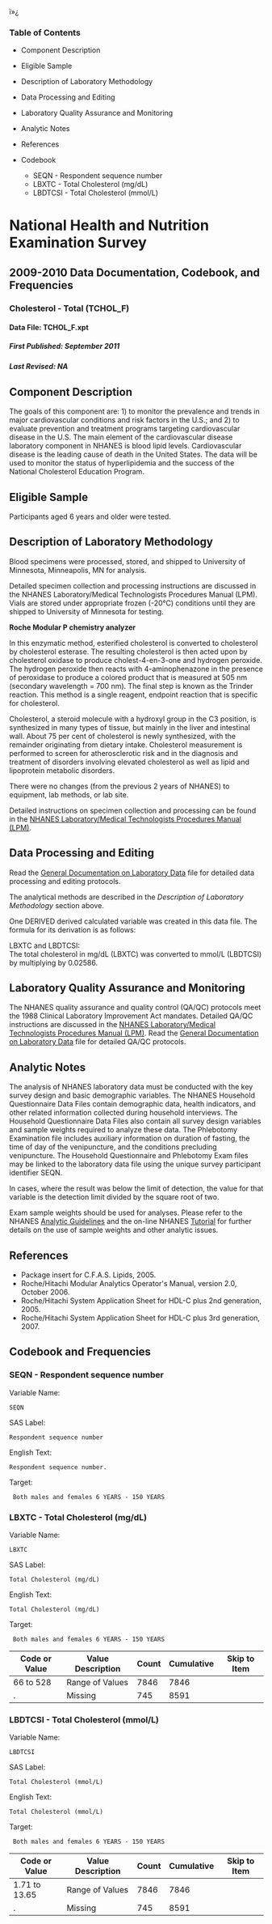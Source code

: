 ï»¿

### Table of Contents

  * Component Description
  * Eligible Sample
  * Description of Laboratory Methodology
  * Data Processing and Editing
  * Laboratory Quality Assurance and Monitoring
  * Analytic Notes
  * References
  * Codebook

    * SEQN - Respondent sequence number
    * LBXTC - Total Cholesterol (mg/dL)
    * LBDTCSI - Total Cholesterol (mmol/L)

# National Health and Nutrition Examination Survey

## 2009-2010 Data Documentation, Codebook, and Frequencies

### Cholesterol - Total (TCHOL_F)

####  Data File: TCHOL_F.xpt

#####  First Published: September 2011

#####  Last Revised: NA

## Component Description

The goals of this component are: 1) to monitor the prevalence and trends in
major cardiovascular conditions and risk factors in the U.S.; and 2) to
evaluate prevention and treatment programs targeting cardiovascular disease in
the U.S. The main element of the cardiovascular disease laboratory component
in NHANES is blood lipid levels. Cardiovascular disease is the leading cause
of death in the United States. The data will be used to monitor the status of
hyperlipidemia and the success of the National Cholesterol Education Program.

## Eligible Sample

Participants aged 6 years and older were tested.

## Description of Laboratory Methodology

Blood specimens were processed, stored, and shipped to University of
Minnesota, Minneapolis, MN for analysis.

Detailed specimen collection and processing instructions are discussed in the
NHANES Laboratory/Medical Technologists Procedures Manual (LPM). Vials are
stored under appropriate frozen (-20°C) conditions until they are shipped to
University of Minnesota for testing.

**Roche Modular P chemistry analyzer**

In this enzymatic method, esterified cholesterol is converted to cholesterol
by cholesterol esterase. The resulting cholesterol is then acted upon by
cholesterol oxidase to produce cholest-4-en-3-one and hydrogen peroxide. The
hydrogen peroxide then reacts with 4-aminophenazone in the presence of
peroxidase to produce a colored product that is measured at 505 nm (secondary
wavelength = 700 nm). The final step is known as the Trinder reaction. This
method is a single reagent, endpoint reaction that is specific for
cholesterol.

Cholesterol, a steroid molecule with a hydroxyl group in the C3 position, is
synthesized in many types of tissue, but mainly in the liver and intestinal
wall. About 75 per cent of cholesterol is newly synthesized, with the
remainder originating from dietary intake. Cholesterol measurement is
performed to screen for atherosclerotic risk and in the diagnosis and
treatment of disorders involving elevated cholesterol as well as lipid and
lipoprotein metabolic disorders.

There were no changes (from the previous 2 years of NHANES) to equipment, lab
methods, or lab site.

Detailed instructions on specimen collection and processing can be found in
the [NHANES Laboratory/Medical Technologists Procedures Manual
(LPM)](https://wwwn.cdc.gov/nchs/data/nhanes/2009-2010/manuals/lab.pdf).

## Data Processing and Editing

Read the [General Documentation on Laboratory
Data](https://wwwn.cdc.gov/nchs/nhanes/continuousnhanes/overviewlab.aspx?BeginYear=2009)
file for detailed data processing and editing protocols.

The analytical methods are described in the _Description of Laboratory
Methodology_ section above.



One DERIVED derived calculated variable was created in this data file. The
formula for its derivation is as follows:

LBXTC and LBDTCSI:  
The total cholesterol in mg/dL (LBXTC) was converted to mmol/L (LBDTCSI) by
multiplying by 0.02586.

## Laboratory Quality Assurance and Monitoring

The NHANES quality assurance and quality control (QA/QC) protocols meet the
1988 Clinical Laboratory Improvement Act mandates. Detailed QA/QC instructions
are discussed in the [NHANES Laboratory/Medical Technologists Procedures
Manual
(LPM)](https://wwwn.cdc.gov/nchs/data/nhanes/2009-2010/manuals/lab.pdf). Read
the [General Documentation on Laboratory
Data](https://wwwn.cdc.gov/nchs/nhanes/continuousnhanes/overviewlab.aspx?BeginYear=2009)
file for detailed QA/QC protocols.

## Analytic Notes

The analysis of NHANES laboratory data must be conducted with the key survey
design and basic demographic variables. The NHANES Household Questionnaire
Data Files contain demographic data, health indicators, and other related
information collected during household interviews. The Household Questionnaire
Data Files also contain all survey design variables and sample weights
required to analyze these data. The Phlebotomy Examination file includes
auxiliary information on duration of fasting, the time of day of the
venipuncture, and the conditions precluding venipuncture. The Household
Questionnaire and Phlebotomy Exam files may be linked to the laboratory data
file using the unique survey participant identifier SEQN.

In cases, where the result was below the limit of detection, the value for
that variable is the detection limit divided by the square root of two.

Exam sample weights should be used for analyses. Please refer to the NHANES
[Analytic
Guidelines](https://wwwn.cdc.gov/nchs/nhanes/analyticguidelines.aspx) and the
on-line NHANES [Tutorial](https://www.cdc.gov/nchs/tutorials/)  for further
details on the use of sample weights and other analytic issues.

## References

  * Package insert for C.F.A.S. Lipids, 2005.
  * Roche/Hitachi Modular Analytics Operator's Manual, version 2.0, October 2006.
  * Roche/Hitachi System Application Sheet for HDL-C plus 2nd generation, 2005.
  * Roche/Hitachi System Application Sheet for HDL-C plus 3rd generation, 2007.

## Codebook and Frequencies

### SEQN - Respondent sequence number

Variable Name:

    SEQN
SAS Label:

    Respondent sequence number
English Text:

    Respondent sequence number.
Target:

     Both males and females 6 YEARS - 150 YEARS

### LBXTC - Total Cholesterol (mg/dL)

Variable Name:

    LBXTC
SAS Label:

    Total Cholesterol (mg/dL)
English Text:

    Total Cholesterol (mg/dL)
Target:

     Both males and females 6 YEARS - 150 YEARS
Code or Value | Value Description | Count | Cumulative | Skip to Item  
---|---|---|---|---  
66 to 528 | Range of Values | 7846 | 7846 |   
. | Missing | 745 | 8591 |   
  
### LBDTCSI - Total Cholesterol (mmol/L)

Variable Name:

    LBDTCSI
SAS Label:

    Total Cholesterol (mmol/L)
English Text:

    Total Cholesterol (mmol/L)
Target:

     Both males and females 6 YEARS - 150 YEARS
Code or Value | Value Description | Count | Cumulative | Skip to Item  
---|---|---|---|---  
1.71 to 13.65 | Range of Values | 7846 | 7846 |   
. | Missing | 745 | 8591 | 

